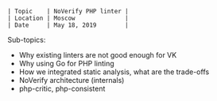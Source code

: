 ```
| Topic    | NoVerify PHP linter |
| Location | Moscow              |
| Date     | May 18, 2019        |
```

Sub-topics:

- Why existing linters are not good enough for VK
- Why using Go for PHP linting
- How we integrated static analysis, what are the trade-offs
- NoVerify architecture (internals)
- php-critic, php-consistent
